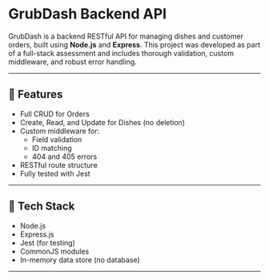 # GrubDash Backend API

GrubDash is a backend RESTful API for managing dishes and customer orders, built using **Node.js** and **Express**. This project was developed as part of a full-stack assessment and includes thorough validation, custom middleware, and robust error handling.

---

## 🚀 Features

- Full CRUD for Orders
- Create, Read, and Update for Dishes (no deletion)
- Custom middleware for:
  - Field validation
  - ID matching
  - 404 and 405 errors
- RESTful route structure
- Fully tested with Jest

---

## 🧠 Tech Stack

- Node.js
- Express.js
- Jest (for testing)
- CommonJS modules
- In-memory data store (no database)

---


